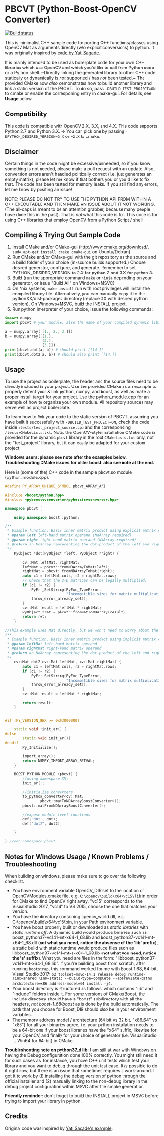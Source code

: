 PBCVT (Python-Boost-OpenCV Converter)
==================

[![Build status](https://ci.appveyor.com/api/projects/status/j7g20fmgawyriljo?svg=true)](https://ci.appveyor.com/project/Algomorph/pyboostcvconverter)


This is minimalist C++ sample code for porting C++ functions/classes using OpenCV Mat as arguments directly (w/o explicit conversions) to python. It was originally inspired by [code by Yati Sagade](https://github.com/yati-sagade/blog-content/blob/master/content/numpy-boost-python-opencv.rst). 

It is mainly intended to be used as boilerplate code for your own C++ libraries which use OpenCV and which you'd like to call from Python code or a Python shell. ~Directly linking the generated library to other C++ code statically or dynamically is _not_ supported / has _not_ been tested.~ The provided CMake now _also_ demonstrates how to build another library and link a static version of the PBCVT. To do so, pass `-DBUILD_TEST_PROJECT=ON` to cmake or enable the corresponing entry in cmake-gui. For details, see **Usage** below.

Compatibility
-----------------
This code is compatible with OpenCV 2.X, 3.X, and 4.X.
This code supports Python 2.7 and Python 3.X. => You can pick one by passing `-DPYTHON_DESIRED_VERSION=3.X` or `=2.X` to cmake.

Disclaimer
-----------------
Certain things in the code might be excessive/unneeded, so if you know something is not needed, please make a pull request with an update. Also, conversion errors aren't handled politically correct (i.e. just generates an empty matrix), please let me know if that bothers you or you'd like to fix that.
The code has been tested for memory leaks. If you still find any errors, let me know by positing an issue! 

NOTE: PLEASE DO NOT TRY TO USE THE PYTHON API FROM WITHIN A C++ EXECUTABLE AND THEN MAKE AN ISSUE ABOUT IT NOT WORKING. (The all-caps is meant to be an attention grabber, because many people have done this in the past). That is _not_ what this code is for. This code is for using C++ libraries that employ OpenCV from a Python Script / shell.

Compiling & Trying Out Sample Code
----------------------
1. Install CMake and/or CMake-gui (http://www.cmake.org/download/, ```sudo apt-get install cmake cmake-gui``` on Ubuntu/Debian)
2. Run CMake and/or CMake-gui with the git repository as the source and a build folder of your choice (in-source builds supported.) Choose desired generator, configure, and generate. Remember to set PYTHON_DESIRED_VERSION to 2.X for python 2 and 3.X for python 3.
3. Build (run the appropriate command ```make``` or ```ninja``` depending on your generator, or issue "Build All" on Windows+MSVC)
4. On *nix systems, ```make install``` run with root privileges will install the compiled library file. Alternatively, you can manually copy it to the pythonXX/dist-packages directory (replace XX with desired python version). On Windows+MSVC, build the INSTALL project.
5. Run python interpreter of your choice, issue the following commands:
```python
import numpy
import pbcvt # your module, also the name of your compiled dynamic library file w/o the extension

a = numpy.array([[1., 2., 3.]])
b = numpy.array([[1.],
                 [2.],
                 [3.]])
print(pbcvt.dot(a, b)) # should print [[14.]]
print(pbcvt.dot2(a, b)) # should also print [[14.]]
```

Usage
----------------
To use the project as boilerplate, the header and the source files need to be directly included in your project. Use the provided CMake as an example to properly detect your & link python, numpy, and boost, as well as make a proper install target for your project. Use the python_module.cpp for an example of how to organize your own module. All repository sources may serve well as project boilerplate.

To learn how to _link_ your code to the static version of PBCVT, assuming you have built it successfully with `-DBUILD_TEST_PROJECT=ON`, check the code inside `/tests/test_project_source.cpp` and the corresponding `/tests/CMakeLists.txt`. Note: the OpenCV-style installation CMake code is provided for the dynamic `pbcvt` library in the root `CMakeLists.txt` only, not the "test_project" library, but it can easily be adapted for your custom project.

**Windows users: please see note after the examples below.** **Troubleshooting CMake issues for older boost: also see note at the end.**

Here is (some of the) C++ code in the sample pbcvt.so module (python_module.cpp):

```c++
#define PY_ARRAY_UNIQUE_SYMBOL pbcvt_ARRAY_API

#include <boost/python.hpp>
#include <pyboostcvconverter/pyboostcvconverter.hpp>

namespace pbcvt {

    using namespace boost::python;

/**
 * Example function. Basic inner matrix product using explicit matrix conversion.
 * @param left left-hand matrix operand (NdArray required)
 * @param right right-hand matrix operand (NdArray required)
 * @return an NdArray representing the dot-product of the left and right operands
 */
    PyObject *dot(PyObject *left, PyObject *right) {

        cv::Mat leftMat, rightMat;
        leftMat = pbcvt::fromNDArrayToMat(left);
        rightMat = pbcvt::fromNDArrayToMat(right);
        auto c1 = leftMat.cols, r2 = rightMat.rows;
        // Check that the 2-D matrices can be legally multiplied.
        if (c1 != r2) {
            PyErr_SetString(PyExc_TypeError,
                            "Incompatible sizes for matrix multiplication.");
            throw_error_already_set();
        }
        cv::Mat result = leftMat * rightMat;
        PyObject *ret = pbcvt::fromMatToNDArray(result);
        return ret;
    }

//This example uses Mat directly, but we won't need to worry about the conversion
/**
 * Example function. Basic inner matrix product using implicit matrix conversion.
 * @param leftMat left-hand matrix operand
 * @param rightMat right-hand matrix operand
 * @return an NdArray representing the dot-product of the left and right operands
 */
    cv::Mat dot2(cv::Mat leftMat, cv::Mat rightMat) {
        auto c1 = leftMat.cols, r2 = rightMat.rows;
        if (c1 != r2) {
            PyErr_SetString(PyExc_TypeError,
                            "Incompatible sizes for matrix multiplication.");
            throw_error_already_set();
        }
        cv::Mat result = leftMat * rightMat;

        return result;
    }


#if (PY_VERSION_HEX >= 0x03000000)

    static void *init_ar() {
#else
        static void init_ar(){
#endif
        Py_Initialize();

        import_array();
        return NUMPY_IMPORT_ARRAY_RETVAL;
    }

    BOOST_PYTHON_MODULE (pbcvt) {
        //using namespace XM;
        init_ar();

        //initialize converters
        to_python_converter<cv::Mat,
                pbcvt::matToNDArrayBoostConverter>();
        pbcvt::matFromNDArrayBoostConverter();

        //expose module-level functions
        def("dot", dot);
        def("dot2", dot2);

    }

} //end namespace pbcvt
```
Notes for Windows Usage / Known Problems / Troubleshooting
----------------
When building on windows, please make sure to go over the following checklist.
- You have environment variable OpenCV_DIR set to the location of OpenCVModules.cmake file, e.g. ```C:\opencv\build\x64\vc15\lib``` in order for CMake to find OpenCV right away. "vc15" corresponds to the VisualStudio 2017, "vc14" to VS 2015, choose the one that matches your version.
- You have the directory containing opencv_world<your OpenCV version>.dll, e.g. C:\opencv\build\x64\vc15\bin, in your Path environment variable.
- You have boost properly built or downloaded as *static libraries* with *static runtime off*. A dynamic build would produce binaries such as boost_python37-vc141-mt-x64-1_68.lib and boost_python37-vc141-mt-x64-1_68.dll (**not what you need, notice the absense of the 'lib' prefix**), a static build with static runtime would produce files such as libboost_python37-vc141-mt-s-x64-1_68.lib (**not what you need, notice the 's' suffix**). What you need are files in the form: "libboost_python37-vc141-mt-x64-1_68.lib". If you're building boost from scratch, after running `bootstrap`, this command worked for me with Boost 1.68, 64-bit, Visual Studio 2017: ```b2 toolset=msvc-14.1 release debug runtime-link=shared link=static --build-type=complete --abbreviate-paths architecture=x86 address-model=64 install -j4```.
- Your boost directory is structured as follows: <your choice of Boost_DIR> which contains "lib" and "include" folders inside it. For some versions of CMake/Boost, the include directory should have a "boost" subdirectory with all the headers, *not boost-1_68/boost* as is done by the build automatically. The path that you choose for Boost_DIR should *also* be in your environment variables.
- The memory address model / architecture (64 bit vs 32 bit, "x86_64" vs "x86") for all your binaries agree, i.e. your python installation needs to be a 64-bit one if your boost libraries have the "x64" suffix, likewise for your OpenCV, and finally for your choice of generator (i.e. Visual Studio ... Win64 for 64-bit) in CMake.

**Troubleshooting note on python37_d.lib**: I am still at war with Windows on having the Debug configuration done 100% correctly. You might still need it for such cases as, for instance, you have C++ unit tests which test your library and you want to debug through the unit test case. It *is* possible to do it right now, but there is an issue that sometimes requires a work-around. I got it to work by (1) installing the debug version of python through the official installer and (2) manually linking to the non-debug library in the debug project configuration within MSVC after the smake generation.

**Friendly reminder**: don't forget to build the INSTALL project in MSVC before trying to import your library in python.
    
Credits
----------------
Original code was inspired by [Yati Sagade's example](https://github.com/yati-sagade/blog-content/blob/master/content/numpy-boost-python-opencv.rst).
